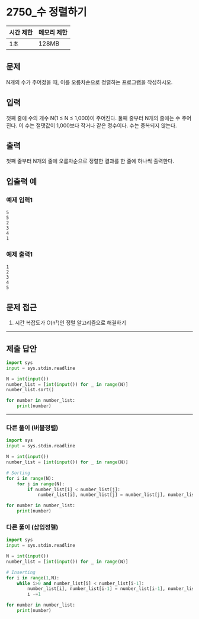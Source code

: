 # 2750_수 정렬하기

|시간 제한|메모리 제한|
|----|----|
|1초|128MB|

## 문제

N개의 수가 주어졌을 때, 이를 오름차순으로 정렬하는 프로그램을 작성하시오.

## 입력

첫째 줄에 수의 개수 N(1 ≤ N ≤ 1,000)이 주어진다. 둘째 줄부터 N개의 줄에는 수 주어진다. 이 수는 절댓값이 1,000보다 작거나 같은 정수이다. 수는 중복되지 않는다.

## 출력

첫째 줄부터 N개의 줄에 오름차순으로 정렬한 결과를 한 줄에 하나씩 출력한다.

## 입출력 예
### 예제 입력1
```
5
5
2
3
4
1
```
### 예제 출력1
```
1
2
3
4
5
```

## 문제 접근
1. 시간 복잡도가 O(n²)인 정렬 알고리즘으로 해결하기

--- 

## 제출 답안

```python
import sys
input = sys.stdin.readline

N = int(input())
number_list = [int(input()) for _ in range(N)]
number_list.sort()

for number in number_list:
    print(number)
```
---
### 다른 풀이 (버블정렬)

```python
import sys
input = sys.stdin.readline

N = int(input())
number_list = [int(input()) for _ in range(N)]

# Sorting
for i in range(N):
    for j in range(N):
        if number_list[i] < number_list[j]:
            number_list[i], number_list[j] = number_list[j], number_list[i]

for number in number_list:
    print(number)
```


### 다른 풀이 (삽입정렬)

```python
import sys
input = sys.stdin.readline

N = int(input())
number_list = [int(input()) for _ in range(N)]

# Inserting
for i in range(1,N):
    while i>0 and number_list[i] < number_list[i-1]:
        number_list[i], number_list[i-1] = number_list[i-1], number_list[i]
        i -=1

for number in number_list:
    print(number)
```
